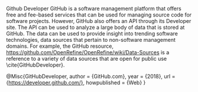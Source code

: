 Github Developer
GitHub is a software management platform that offers free and fee-based services that can be used for managing source code for software projects.  However, GitHub also offers an API through its Developer site.  The API can be used to analyze a large body of data that is stored at GitHub.  The data can be used to provide insight into trending software technologies, data sources that pertain to non-software management domains.  For example, the GitHub resource, https://github.com/OpenRefine/OpenRefine/wiki/Data-Sources is a reference to a variety of data sources that are open for public use \cite{GitHubDeveloper}.

@Misc{GitHubDeveloper,
    author = {GitHub.com},
    year = {2018},
    url = {https://developer.github.com/},
    howpublished = {Web}
}
